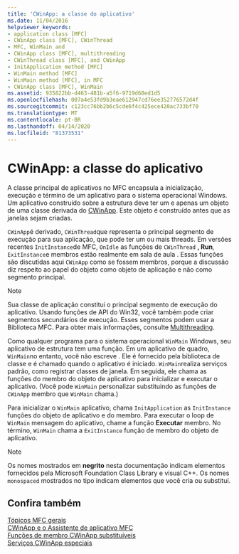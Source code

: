 ```yaml
---
title: 'CWinApp: a classe do aplicativo'
ms.date: 11/04/2016
helpviewer_keywords:
- application class [MFC]
- CWinApp class [MFC], CWinThread
- MFC, WinMain and
- CWinApp class [MFC], multithreading
- CWinThread class [MFC], and CWinApp
- InitApplication method [MFC]
- WinMain method [MFC]
- WinMain method [MFC], in MFC
- CWinApp class [MFC], WinMain
ms.assetid: 935822bb-d463-481b-a5f6-9719d68ed1d5
ms.openlocfilehash: 007a4e53fd9b3eae612947cd76ee352776572d4f
ms.sourcegitcommit: c123cc76bb2b6c5cde6f4c425ece420ac733bf70
ms.translationtype: MT
ms.contentlocale: pt-BR
ms.lasthandoff: 04/14/2020
ms.locfileid: "81373531"
---
```

# <a name="cwinapp-the-application-class"></a>CWinApp: a classe do aplicativo

A classe principal de aplicativos no MFC encapsula a inicialização, execução e término de um aplicativo para o sistema operacional Windows. Um aplicativo construído sobre a estrutura deve ter um e apenas um objeto de uma classe derivada do [CWinApp](../mfc/reference/cwinapp-class.md). Este objeto é construído antes que as janelas sejam criadas.

`CWinApp`é derivado, `CWinThread`que representa o principal segmento de execução para sua aplicação, que pode ter um ou mais threads. Em versões recentes `InitInstance`de MFC, `OnIdle` as funções de `CWinThread` **, Run**, `ExitInstance`e membros estão realmente em sala de aula . Essas funções são discutidas aqui `CWinApp` como se fossem membros, porque a discussão diz respeito ao papel do objeto como objeto de aplicação e não como segmento principal.

> [!NOTE]
> Sua classe de aplicação constitui o principal segmento de execução do aplicativo. Usando funções de API do Win32, você também pode criar segmentos secundários de execução. Esses segmentos podem usar a Biblioteca MFC. Para obter mais informações, consulte [Multithreading](../parallel/multithreading-support-for-older-code-visual-cpp.md).

Como qualquer programa para o sistema operacional `WinMain` Windows, seu aplicativo de estrutura tem uma função. Em um aplicativo de quadro, `WinMain`no entanto, você não escreve . Ele é fornecido pela biblioteca de classe e é chamado quando o aplicativo é iniciado. `WinMain`realiza serviços padrão, como registrar classes de janela. Em seguida, ele chama as funções do membro do objeto de aplicativo para inicializar e executar o aplicativo. (Você pode `WinMain` personalizar substituindo as funções de `CWinApp` membro que `WinMain` chama.)

Para inicializar o `WinMain` aplicativo, chama `InitApplication` as `InitInstance` funções do objeto de aplicativo e do membro. Para executar o loop de `WinMain` mensagem do aplicativo, chame a função **Executar** membro. No término, `WinMain` chama a `ExitInstance` função de membro do objeto de aplicativo.

> [!NOTE]
> Os nomes mostrados em **negrito** nesta documentação indicam elementos fornecidos pela Microsoft Foundation Class Library e visual C++. Os nomes `monospaced` mostrados no tipo indicam elementos que você cria ou substituí.

## <a name="see-also"></a>Confira também

[Tópicos MFC gerais](../mfc/general-mfc-topics.md)<br/>
[CWinApp e o Assistente de aplicativo MFC](../mfc/cwinapp-and-the-mfc-application-wizard.md)<br/>
[Funções de membro CWinApp substituíveis](../mfc/overridable-cwinapp-member-functions.md)<br/>
[Serviços CWinApp especiais](../mfc/special-cwinapp-services.md)
